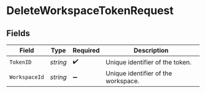 # DeleteWorkspaceTokenRequest


## Fields

| Field                               | Type                                | Required                            | Description                         |
| ----------------------------------- | ----------------------------------- | ----------------------------------- | ----------------------------------- |
| `TokenID`                           | *string*                            | :heavy_check_mark:                  | Unique identifier of the token.     |
| `WorkspaceId`                       | *string*                            | :heavy_minus_sign:                  | Unique identifier of the workspace. |